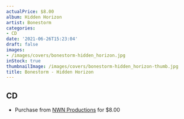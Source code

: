 ```yaml
---
actualPrice: $8.00
album: Hidden Horizon
artist: Bonestorm
categories:
- CD
date: '2021-06-26T15:23:04'
draft: false
images:
- /images/covers/bonestorm-hidden_horizon.jpg
inStock: true
thumbnailImage: /images/covers/bonestorm-hidden_horizon-thumb.jpg
title: Bonestorm - Hidden Horizon
---
```


## CD
* Purchase from [NWN Productions](http://shop.nwnprod.com/index.php?route=product/product&path=93&product_id=1427&sort=pd.name&order=ASC) for $8.00

